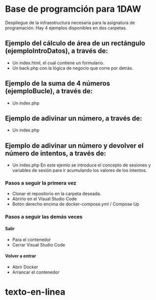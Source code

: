 # Base de programción para 1DAW
Despliegue de la infraestructura necesaria para la asignatura de programación.
Hay 4 ejemplos disponibles en dos carpetas.

## Ejemplo del cálculo de área de un rectángulo (ejemploIntroDatos), a través de:
- Un index.html, el cual contiene un formulario.
- Un back.php con la lógica de negocio que corre por detrás.

## Ejemplo de la suma de 4 números (ejemploBucle), a través de:
- Un index.php

## Ejemplo de adivinar un número, a través de:
- Un index.php

## Ejemplo de adivinar un número y devolver el número de intentos, a través de:
- Un index.php
En este ejemlo se introduce el concepto de sesiones y variables de sesión para ir acumulando los valores de los intentos.

### Pasos a seguir la primera vez
- Clonar el repositorio en la carpeta deseada.
- Abrirlo en el Visual Studio Code
- Botón derecho encima de docker-compose.yml / Compose Up

### Pasos a seguir las demás veces
#### Salir
- Para el contenedor
- Cerrar Visual Studio Code
#### Volver a entrar
- Abrir Docker
- Arrancar el contenedor
# texto-en-linea
